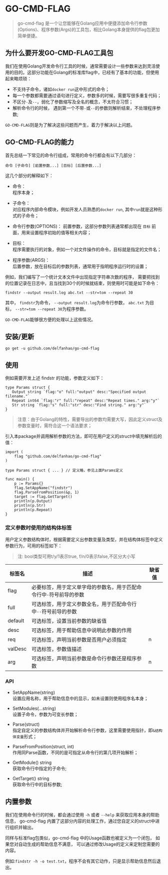 # GO-CMD-FLAG

> go-cmd-flag 是一个让您能够在Golang应用中便捷添加命令行参数(Options)、程序参数(Args)的工具包，相比Golang本身提供的flag包更加简单便捷。

## 为什么要开发GO-CMD-FLAG工具包

我们在使用Golang开发命令行工具的时候，通常需要设计一些参数来达到灵活使用的目的。这部分功能在Golang的标准库flag中，已经有了基本的功能，但使用起来略烦琐：

- 不支持子命令，诸如``docker run``这中形式的命令；
- 每一个参数都需要通过语句进行定义，参数多的时候，需要写很多重复代码；
- 不区分``-``及``--``，弱化了参数缩写及全名的概念，不太符合习惯；  
- 解析命令行的时候， 遇到第一个不带``-``或``--``的参数则解析结束，不处理程序参数;

``GO-CMD-FLAG``则是为了解决这些问题而产生，着力于解决以上问题。

## GO-CMD-FLAG的能力

首先总结一下常见的命令行组成，常用的命令行都会有以下几部分：

``命令 [子命令] [前置参数...] [目标] [后置参数...]``

这几个部分的解释如下：

- 命令：   
  程序本身；
  
- 子命令：   
  对应程序内部命令模块，例如开发人员熟悉的``docker run``, 其中``run``就是这种形式的子命令；
  
- 命令行参数(OPTIONS)：
  前置参数，这部分参数列表通常都出现在 ``目标`` 前面，用来设置程序初始的值等相关内容；
  
- 目标：   
  程序需要执行的对象，例如一个对文件操作的命令，目标就是指定的文件名；
  
- 程序参数(ARGS)：   
  后置参数，放在目标后的参数列表，通常用于指明程序运行时的设置；
  
例如，我们编写了一个统计文本文件中出现指定字符串次数的程序， 需要把找到的位置记录在日志中，且当找到30个的时候就结束，则使用时可能是如下命令：

``findstr --output result.log abc.txt --str=tom --repeat 30``

其中， ``findstr``为命令， ``--output result.log``为命令行参数， ``abc.txt`` 为目标， ``--str=tom --repeat 30``为程序参数。

``GO-CMD-FLAG``能够很方便的处理以上这些情况。

## 安装/更新
```
go get -u github.com/delfanhao/go-cmd-flag
```

## 使用

例如需要开发上述 findstr 的功能，参数定义如下：

```
type Params struct {
   Output string `flag:"o" full:"output" desc:"Specified output filename."`
   Repeat int64 `flag:"r" full:"repeat" desc:"Repeat times." arg:"y"`
   Str string `flag:"s" full:"str" desc:"Find string." arg:"y"`
}
```

> 注意：由于Golang的特性，需要导出的参数均需要大写，因此定义struct及参数变量时，需符合这一个语法要求；

引入本package并调用解析参数的方法，即可在用户定义的struct中填充解析后的值：
```
import (
    flag "github.com/delfanhao/go-cmd-flag"
)

type Params struct { ... } // 定义略，参见上面Params定义

func main() {
	p := Params{}
	flag.SetAppName("findstr")
	flag.ParseFromPosition(&p, 1)
	target := flag.GetTarget()   
	println(p.Output)
	println(p.Str)
	println(p.Repeat)
}    
```

### 定义参数时使用的结构体标签
用户定义参数结构体时，根据需要定义出参数变量及类型，并在结构体标签中定义参数行为，可用的标签如下：
> 注: bool类型可用t/y/1表示true, f/n/0表示false,不区分大小写

| 标签名 | 描述  | 缺省值 |
|----|----|-----|
|flag| 必要标签，用于定义单字母的参数名，用于匹配命令行中``-``符号前导的参数||
|full| 可选标签，用于定义参数全名，用于匹配命令行中``--``符号前导的参数||
|default |可选标签，设置当前参数的缺省值||
|desc|可选标签，用于帮助信息中说明此参数的作用||
|req|可选标签，声明当前参数是否用户必须指定|n|
|valDesc|可选标签，参数值描述||
|arg|可选标签，声明当前参数是命令行参数还是程序参数|n|

### API

- SetAppName(string)  
  设置应用名称，用于帮助信息中的显示，如未设置则使用程序名本身；

- SetModules(...string)  
  设置子命令，参数为可变长参数；

- Parse(struct)   
  指定自定义的参数结构体并开始解析命令行参数，这里需要使用指针，即``&结构体变量``形式；

- ParseFromPosition(struct, int)  
  作用同Parse函数，不同的是可指定从命令行的第几项开始解析；
  
- GetModule() string  
  获取命令行中指定的子命令;
  
- GetTarget() string  
  获取命令行中的目标参数;
  

## 内置参数

我们在使用命令行的时候，都会通过使用 ``-h`` 或者 ``--help`` 来获取应用本身的帮助信息， go-cmd-flag 内置了这部分内容的处理工作，通过您自定义的struct中进行组织并输出。

同样与标准flag包类似，go-cmd-flag 中的Usage函数也被定义为一个闭包， 如果您对自动生成的帮助信息不满意， 可以通过修改Usage的定义来定制您需要的内容。

例如:``findstr -h -o test.txt``，程序不会有其它动作，只是显示帮助信息然后退出。




